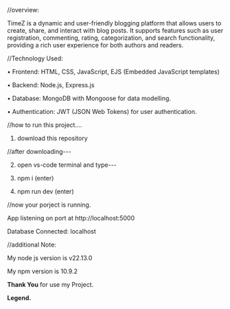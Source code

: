 //overview: 

TimeZ is a dynamic and user-friendly blogging platform that allows users to create, share, and interact with blog posts.
It supports features such as user registration, commenting, rating, categorization, and search functionality, providing a rich user experience for both authors and readers.

//Technology Used:

•	Frontend: HTML, CSS, JavaScript, EJS (Embedded JavaScript templates)

•	Backend: Node.js, Express.js

•	Database: MongoDB with Mongoose for data modelling.

•	Authentication: JWT (JSON Web Tokens) for user authentication.

//how to run this project....
1. download this repository
   
//after downloading---

2. open vs-code terminal and type---

3. npm i (enter)

4. npm run dev (enter)

//now your porject is running.

App listening on port at http://localhost:5000

Database Connected: localhost

//additional Note:

My node js version is v22.13.0

My npm version is 10.9.2

**Thank You**
for use my Project.

**Legend.**
